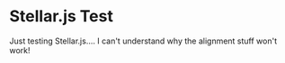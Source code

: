 # Stellar.js Test

Just testing Stellar.js.... I can't understand why the alignment stuff won't work!

